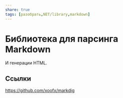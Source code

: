 ```yaml
---
share: true
tags: [разобрать,NET/library,markdown]
---
```

# Библиотека для парсинга Markdown
И генерации HTML.
## Ссылки
https://github.com/xoofx/markdig

